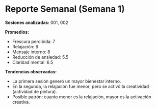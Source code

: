 # Reporte Semanal (Semana 1)

**Sesiones analizadas:** 001, 002  

**Promedios:**
- Frescura percibida: 7
- Relajación: 6
- Mensaje interno: 8
- Reducción de ansiedad: 5.5
- Claridad mental: 6.5

**Tendencias observadas:**
- La primera sesión generó un mayor bienestar interno.  
- En la segunda, la relajación fue menor, pero se activó la creatividad (actividad de pintura).  
- Posible patrón: cuanto menor es la relajación, mayor es la activación creativa.
